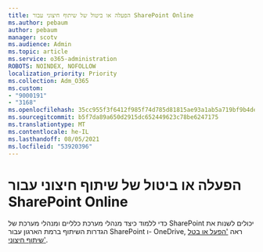 ```yaml
---
title: הפעלה או ביטול של שיתוף חיצוני עבור SharePoint Online
ms.author: pebaum
author: pebaum
manager: scotv
ms.audience: Admin
ms.topic: article
ms.service: o365-administration
ROBOTS: NOINDEX, NOFOLLOW
localization_priority: Priority
ms.collection: Adm_O365
ms.custom:
- "9000191"
- "3168"
ms.openlocfilehash: 35cc955f3f6412f985f74d785d81815ae93a1ab5a719bf9b4de9154c024a2979
ms.sourcegitcommit: b5f7da89a650d2915dc652449623c78be6247175
ms.translationtype: MT
ms.contentlocale: he-IL
ms.lasthandoff: 08/05/2021
ms.locfileid: "53920396"
---
```

# <a name="turn-external-sharing-on-or-off-for-sharepoint-online"></a>הפעלה או ביטול של שיתוף חיצוני עבור SharePoint Online

כדי ללמוד כיצד מנהלי מערכת כלליים ומנהלי מערכת של SharePoint יכולים לשנות את הגדרות השיתוף ברמת הארגון עבור SharePoint ו- OneDrive, ראה ['הפעל או בטל שיתוף חיצוני'](https://docs.microsoft.com/sharepoint/turn-external-sharing-on-or-off).

